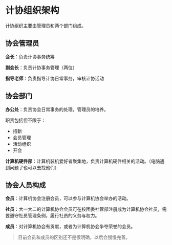 # 计协组织架构

计协组织主要由管理员和两个部门组成。

## 协会管理员

**会长**：负责计协事务统筹

**副会长**：负责计协事务管理（两位）

**指导老师**：负责指导计协日常事务，审核计协活动

## 协会部门

**办公处**：负责协会日常事务的处理，管理员的培养。

职责包括但不限于：
- 招新
- 会员管理
- 活动组织
- 开会

**计算机硬件部**：计算机装机爱好者聚集地，负责计算机硬件相关的活动。（电脑遇到问题了也可以去找他们）


## 协会人员构成

**会员**：计算机协会注册会员，可以参与计算机协会举办的活动。

**社员**：大一大二的计算机协会会员可在校团委社管部注册成为计算机协会社员，需要遵守社员管理条例，履行社员的义务与权力。

**成员**：对计算机协会有贡献，或者为计算机协会争夺荣誉的会员。

> 目前会员和成员的区别还不是很明确，以后会慢慢完善。